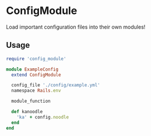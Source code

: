 ConfigModule
=============

Load important configuration files into their own modules!

Usage
-----

```ruby
require 'config_module'

module ExampleConfig
  extend ConfigModule

  config_file './config/example.yml'
  namespace Rails.env

  module_function

  def kanoodle
    'ka' + config.noodle
  end
end
```
